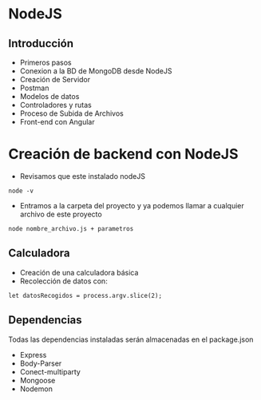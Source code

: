 # NodeJS

## Introducción

- Primeros pasos
- Conexion a la BD de MongoDB desde NodeJS
- Creación de Servidor
- Postman
- Modelos de datos
- Controladores y rutas
- Proceso de Subida de Archivos 
- Front-end con Angular

# Creación de backend con NodeJS

- Revisamos que este instalado nodeJS
```
node -v
```
- Entramos a la carpeta del proyecto y ya podemos llamar a cualquier archivo de este proyecto
```
node nombre_archivo.js + parametros
```

## Calculadora

- Creación de una calculadora básica
- Recolección de datos con:
```
let datosRecogidos = process.argv.slice(2);
```

## Dependencias

Todas las dependencias instaladas serán almacenadas en el package.json
- Express
- Body-Parser
- Conect-multiparty
- Mongoose
- Nodemon